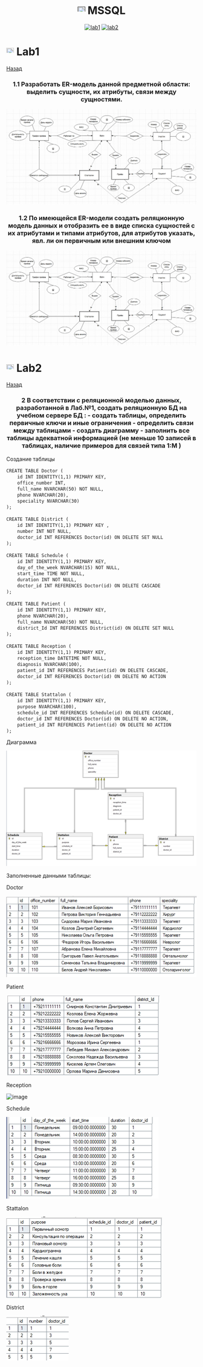 <h1 name="content" align="center"><a href=""><img src="https://github.com/user-attachments/assets/e080adec-6af7-4bd2-b232-d43cb37024ac" width="20" height="20"/></a> MSSQL</h1>

<p align="center">
  <a href="#-lab1"><img alt="lab1" src="https://img.shields.io/badge/Lab1-blue"></a> 
  <a href="#-lab2"><img alt="lab2" src="https://img.shields.io/badge/Lab2-red"></a>
</p>

# <img src="https://github.com/user-attachments/assets/e080adec-6af7-4bd2-b232-d43cb37024ac" width="20" height="20"/> Lab1

[Назад](#content)
<h3 align="center">
  <a href="#client"></a>
  1.1 Разработать ER-модель данной предметной области: выделить сущности, их атрибуты, связи между сущностями. 
</h3>

![image](/Lab1BD/lab1er.png)

<h3 align="center">
  <a href="#client"></a>
  1.2 По имеющейся ER-модели создать реляционную модель данных и отобразить ее в виде списка сущностей с их атрибутами и типами атрибутов,  для атрибутов указать, явл. ли он первичным или внешним ключом 
</h3>

![image](/Lab1BD/lab1er.png)

# <img src="https://github.com/user-attachments/assets/e080adec-6af7-4bd2-b232-d43cb37024ac" width="20" height="20"/> Lab2
[Назад](#content) 
<h3 align="center"> 
  <a href="#client"></a>
  2 В соответствии с реляционной моделью данных, разработанной в Лаб.№1, создать реляционную БД на учебном сервере БД :
- создать таблицы, определить первичные ключи и иные ограничения
- определить связи между таблицами
- создать диаграмму
- заполнить все таблицы адекватной информацией (не меньше 10 записей в таблицах, наличие примеров для связей типа 1:M )
</h3>

Создание таблицы

```tsql
CREATE TABLE Doctor (
    id INT IDENTITY(1,1) PRIMARY KEY,
    office_number INT,
    full_name NVARCHAR(50) NOT NULL,
    phone NVARCHAR(20),
    speciality NVARCHAR(30)
);

CREATE TABLE District (
    id INT IDENTITY(1,1) PRIMARY KEY ,
    number INT NOT NULL,
    doctor_id INT REFERENCES Doctor(id) ON DELETE SET NULL
);

CREATE TABLE Schedule (
    id INT IDENTITY(1,1) PRIMARY KEY,
    day_of_the_week NVARCHAR(15) NOT NULL,
    start_time TIME NOT NULL,
    duration INT NOT NULL,
    doctor_id INT REFERENCES Doctor(id) ON DELETE CASCADE
);

CREATE TABLE Patient (
    id INT IDENTITY(1,1) PRIMARY KEY,
    phone NVARCHAR(20),
    full_name NVARCHAR(50) NOT NULL,
    district_Id INT REFERENCES District(id) ON DELETE SET NULL
);

CREATE TABLE Reception (
    id INT IDENTITY(1,1) PRIMARY KEY,
    reception_time DATETIME NOT NULL,
    diagnosis NVARCHAR(100),
    patient_id INT REFERENCES Patient(id) ON DELETE CASCADE,
    doctor_id INT REFERENCES Doctor(id) ON DELETE NO ACTION
);

CREATE TABLE Stattalon (
    id INT IDENTITY(1,1) PRIMARY KEY,
    purpose NVARCHAR(100),
    schedule_id INT REFERENCES Schedule(id) ON DELETE CASCADE,
    doctor_id INT REFERENCES Doctor(id) ON DELETE NO ACTION,
    patient_id INT REFERENCES Patient(id) ON DELETE NO ACTION
);
```

Диаграмма

![image](/Lab2BD/lab2diagram.png)

Заполненные данными таблицы:

Doctor

![image](/Lab2BD/lab2doctor.png)

Patient

![image](/Lab2BD/lab2patient.png)

Reception

![image](/Lab2BD/lab2reeception.png)

Schedule

![image](/Lab2BD/lab2schedule.png)

Stattalon

![image](/Lab2BD/lab2stattalon.png)

District

![image](/Lab2BD/lab2district.png)
